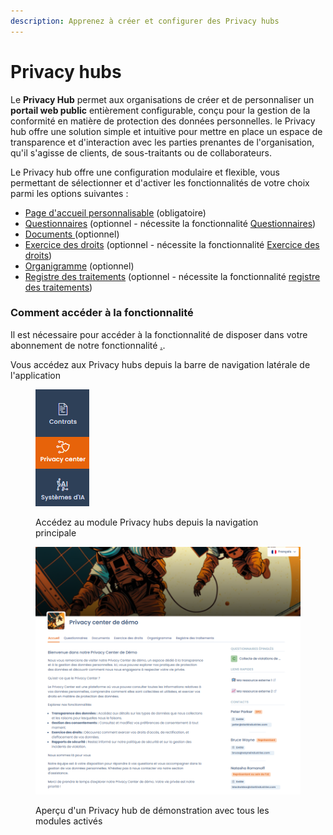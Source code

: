 ```yaml
---
description: Apprenez à créer et configurer des Privacy hubs
---
```


# Privacy hubs

Le **Privacy Hub** permet aux organisations de créer et de personnaliser un **portail web public** entièrement configurable, conçu pour la gestion de la conformité en matière de protection des données personnelles.  le Privacy hub offre une solution simple et intuitive pour mettre en place un espace de transparence et d'interaction avec les parties prenantes de l'organisation, qu'il s'agisse de clients, de sous-traitants ou de collaborateurs.

Le Privacy hub offre une configuration modulaire et flexible, vous permettant de sélectionner et d'activer les fonctionnalités de votre choix parmi les options suivantes :

* [Page d'accueil personnalisable](configuration/home.md) (obligatoire)
* [Questionnaires](configuration/questionnaires.md) (optionnel - nécessite la fonctionnalité [Questionnaires](../audit/))
* [Documents ](configuration/attachments.md)(optionnel)
* [Exercice des droits](configuration/data-subject-requests.md) (optionnel - nécessite la fonctionnalité [Exercice des droits](../gerer-les-exercices-des-droits/))
* [Organigramme](configuration/org-chart.md) (optionnel)
* [Registre des traitements](configuration/record-of-processing-activities.md) (optionnel - nécessite la fonctionnalité [registre des traitements](../editer-le-registre/))

### Comment accéder à la fonctionnalité&#x20;

Il est nécessaire pour accéder à la fonctionnalité de disposer dans votre abonnement de notre fonctionnalité [.](./ "mention").

Vous accédez aux Privacy hubs depuis la barre de navigation latérale de l'application

<figure><img src="../../.gitbook/assets/privacy centers.png" alt=""><figcaption><p>Accédez au module Privacy hubs depuis la navigation principale</p></figcaption></figure>

<figure><img src="../../.gitbook/assets/image (404).png" alt=""><figcaption><p>Aperçu d'un Privacy hub de démonstration avec tous les modules activés</p></figcaption></figure>

